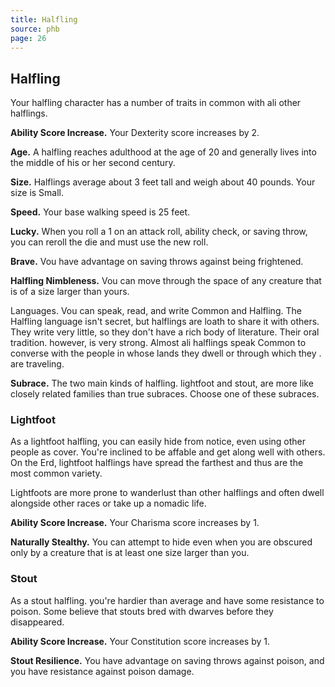 ```yaml
---
title: Halfling
source: phb
page: 26
---
```

## Halfling

Your halfling character has a number of traits in common with ali other halflings.

**Ability Score Increase.** Your Dexterity score increases by 2.

**Age.** A halfling reaches adulthood at the age of 20 and generally lives into the middle of his or her second century.

**Size.** Halflings average about 3 feet tall and weigh about 40 pounds. Your size is Small.

**Speed.** Your base walking speed is 25 feet.

**Lucky.** When you roll a 1 on an attack roll, ability check, or saving throw, you can reroll the die and must use the new roll.

**Brave.** Vou have advantage on saving throws against being frightened.

**Halfling Nimbleness.** Vou can move through the space of any creature that is of a size larger than yours.

Languages. Vou can speak, read, and write Common and Halfling. The Halfling language isn't secret, but halflings are loath to share it with others. They write very little, so they don't have a rich body of literature. Their oral tradition. however, is very strong. Almost ali halflings speak Common to converse with the people in whose lands they dwell or through which they . are traveling.

**Subrace.** The two main kinds of halfling. lightfoot and stout, are more like closely related families than true subraces. Choose one of these subraces.

### Lightfoot

As a lightfoot halfling, you can easily hide from notice, even using other people as cover. You're inclined to be affable and get along well with others. On the Erd, lightfoot halflings have spread the farthest and thus are the most common variety.

Lightfoots are more prone to wanderlust than other halflings and often dwell alongside other races or take up a nomadic life.

**Ability Score Increase.** Your Charisma score increases by 1.

**Naturally Stealthy.** You can attempt to hide even when you are obscured only by a creature that is at least one size larger than you.

### Stout

As a stout halfling. you're hardier than average and have some resistance to poison. Some believe that stouts bred with dwarves before they disappeared.

**Ability Score Increase.** Your Constitution score increases by 1.

**Stout Resilience.** You have advantage on saving throws against poison, and you have resistance against poison damage.